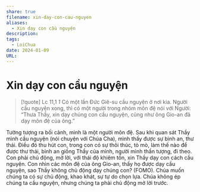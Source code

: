```yaml
---
share: true
filename: xin-day-con-cau-nguyen
aliases:
  - Xin dạy con cầu nguyện
description: 
tags:
  - LoiChua
date: 2024-01-09
URL: 
---
```


# Xin dạy con cầu nguyện

> [!quote] Lc 11,1
> *1* Có một lần Đức Giê-su cầu nguyện ở nơi kia. Người cầu nguyện xong, thì có một người trong nhóm môn đệ nói với Người: “Thưa Thầy, xin dạy chúng con cầu nguyện, cũng như ông Gio-an đã dạy môn đệ của ông.”

Tưởng tượng ra bối cảnh, mình là một người môn đệ. Sau khi quan sát Thầy mình cầu nguyện (nói chuyện với Chúa Cha), mình thấy được sự bình an, thư thái. Điều đó thu hút con, trong con có sự thôi thúc, tò mò, làm thế nào để được thư thái, bình an giống Thầy của mình, người mình thần tượng, đi theo. Con phải chủ động, mở lời, với thái độ khiêm tốn, xin Thầy dạy con cách cầu nguyện. Con nhìn các môn đệ của ông Gio-an, thấy họ được dạy cầu nguyện, sao Thầy không chủ động dạy chúng con? (FOMO). Chúa muốn chúng ta có sự chủ động, khao khát, sự tự do chọn lựa. Chúa không ép chúng ta cầu nguyện, nhưng chúng ta phải chủ động mở lời trước.